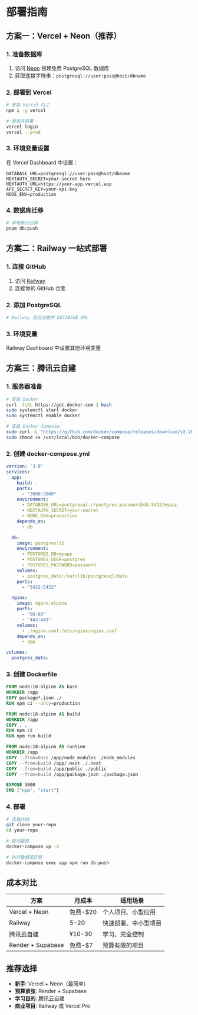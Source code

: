 # 部署指南

## 方案一：Vercel + Neon（推荐）

### 1. 准备数据库
1. 访问 [Neon](https://neon.tech) 创建免费 PostgreSQL 数据库
2. 获取连接字符串：`postgresql://user:pass@host/dbname`

### 2. 部署到 Vercel
```bash
# 安装 Vercel CLI
npm i -g vercel

# 登录并部署
vercel login
vercel --prod
```

### 3. 环境变量设置
在 Vercel Dashboard 中设置：
```env
DATABASE_URL=postgresql://user:pass@host/dbname
NEXTAUTH_SECRET=your-secret-here
NEXTAUTH_URL=https://your-app.vercel.app
API_SECRET_KEY=your-api-key
NODE_ENV=production
```

### 4. 数据库迁移
```bash
# 本地执行迁移
pnpm db:push
```

## 方案二：Railway 一站式部署

### 1. 连接 GitHub
1. 访问 [Railway](https://railway.app)
2. 连接你的 GitHub 仓库

### 2. 添加 PostgreSQL
```bash
# Railway 会自动提供 DATABASE_URL
```

### 3. 环境变量
Railway Dashboard 中设置其他环境变量

## 方案三：腾讯云自建

### 1. 服务器准备
```bash
# 安装 Docker
curl -fsSL https://get.docker.com | bash
sudo systemctl start docker
sudo systemctl enable docker

# 安装 Docker Compose
sudo curl -L "https://github.com/docker/compose/releases/download/v2.20.0/docker-compose-$(uname -s)-$(uname -m)" -o /usr/local/bin/docker-compose
sudo chmod +x /usr/local/bin/docker-compose
```

### 2. 创建 docker-compose.yml
```yaml
version: '3.8'
services:
  app:
    build: .
    ports:
      - "3000:3000"
    environment:
      - DATABASE_URL=postgresql://postgres:password@db:5432/myapp
      - NEXTAUTH_SECRET=your-secret
      - NODE_ENV=production
    depends_on:
      - db

  db:
    image: postgres:15
    environment:
      - POSTGRES_DB=myapp
      - POSTGRES_USER=postgres
      - POSTGRES_PASSWORD=password
    volumes:
      - postgres_data:/var/lib/postgresql/data
    ports:
      - "5432:5432"

  nginx:
    image: nginx:alpine
    ports:
      - "80:80"
      - "443:443"
    volumes:
      - ./nginx.conf:/etc/nginx/nginx.conf
    depends_on:
      - app

volumes:
  postgres_data:
```

### 3. 创建 Dockerfile
```dockerfile
FROM node:18-alpine AS base
WORKDIR /app
COPY package*.json ./
RUN npm ci --only=production

FROM node:18-alpine AS build
WORKDIR /app
COPY . .
RUN npm ci
RUN npm run build

FROM node:18-alpine AS runtime
WORKDIR /app
COPY --from=base /app/node_modules ./node_modules
COPY --from=build /app/.next ./.next
COPY --from=build /app/public ./public
COPY --from=build /app/package.json ./package.json

EXPOSE 3000
CMD ["npm", "start"]
```

### 4. 部署
```bash
# 克隆代码
git clone your-repo
cd your-repo

# 启动服务
docker-compose up -d

# 执行数据库迁移
docker-compose exec app npm run db:push
```

## 成本对比

| 方案 | 月成本 | 适用场景 |
|------|--------|----------|
| Vercel + Neon | 免费-$20 | 个人项目、小型应用 |
| Railway | $5-$20 | 快速部署、中小型项目 |
| 腾讯云自建 | ¥10-30 | 学习、完全控制 |
| Render + Supabase | 免费-$7 | 预算有限的项目 |

## 推荐选择

- **新手**: Vercel + Neon（最简单）
- **预算紧张**: Render + Supabase
- **学习目的**: 腾讯云自建
- **商业项目**: Railway 或 Vercel Pro